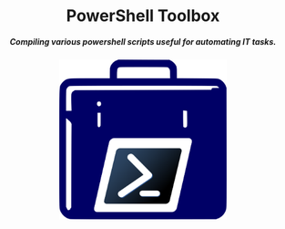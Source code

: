 <div align="center">

# PowerShell Toolbox
##### Compiling various powershell scripts useful for automating IT tasks.

<img alt="PowerShell Toolbox" height="280" src="/assets/powershell-toolbox.png" />
</div>

